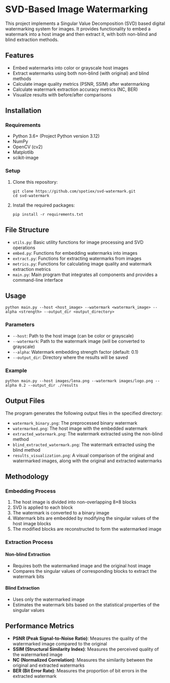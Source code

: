 # SVD-Based Image Watermarking

This project implements a Singular Value Decomposition (SVD) based digital watermarking system for images. It provides functionality to embed a watermark into a host image and then extract it, with both non-blind and blind extraction methods.

## Features

- Embed watermarks into color or grayscale host images
- Extract watermarks using both non-blind (with original) and blind methods
- Calculate image quality metrics (PSNR, SSIM) after watermarking
- Calculate watermark extraction accuracy metrics (NC, BER)
- Visualize results with before/after comparisons

## Installation

### Requirements

- Python 3.6+ (Project Python version 3.12)
- NumPy
- OpenCV (cv2)
- Matplotlib
- scikit-image

### Setup

1. Clone this repository:
   ```
   git clone https://github.com/spotiex/svd-watermark.git
   cd svd-watermark
   ```

2. Install the required packages:
   ```
   pip install -r requirements.txt
   ```

## File Structure

- `utils.py`: Basic utility functions for image processing and SVD operations
- `embed.py`: Functions for embedding watermarks into images
- `extract.py`: Functions for extracting watermarks from images
- `metrics.py`: Functions for calculating image quality and watermark extraction metrics
- `main.py`: Main program that integrates all components and provides a command-line interface

## Usage

```
python main.py --host <host_image> --watermark <watermark_image> --alpha <strength> --output_dir <output_directory>
```

### Parameters

- `--host`: Path to the host image (can be color or grayscale)
- `--watermark`: Path to the watermark image (will be converted to grayscale)
- `--alpha`: Watermark embedding strength factor (default: 0.1)
- `--output_dir`: Directory where the results will be saved

### Example

```
python main.py --host images/lena.png --watermark images/logo.png --alpha 0.2 --output_dir ./results
```

## Output Files

The program generates the following output files in the specified directory:

- `watermark_binary.png`: The preprocessed binary watermark
- `watermarked.png`: The host image with the embedded watermark
- `extracted_watermark.png`: The watermark extracted using the non-blind method
- `blind_extracted_watermark.png`: The watermark extracted using the blind method
- `results_visualization.png`: A visual comparison of the original and watermarked images, along with the original and extracted watermarks

## Methodology

### Embedding Process

1. The host image is divided into non-overlapping 8×8 blocks
2. SVD is applied to each block
3. The watermark is converted to a binary image
4. Watermark bits are embedded by modifying the singular values of the host image blocks
5. The modified blocks are reconstructed to form the watermarked image

### Extraction Process

#### Non-blind Extraction
- Requires both the watermarked image and the original host image
- Compares the singular values of corresponding blocks to extract the watermark bits

#### Blind Extraction
- Uses only the watermarked image
- Estimates the watermark bits based on the statistical properties of the singular values

## Performance Metrics

- **PSNR (Peak Signal-to-Noise Ratio)**: Measures the quality of the watermarked image compared to the original
- **SSIM (Structural Similarity Index)**: Measures the perceived quality of the watermarked image
- **NC (Normalized Correlation)**: Measures the similarity between the original and extracted watermarks
- **BER (Bit Error Rate)**: Measures the proportion of bit errors in the extracted watermark